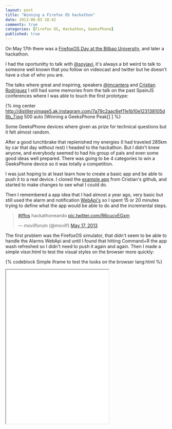 ```yaml
---
layout: post
title: "Winning a Firefox OS hackathon"
date: 2013-06-03 18:42
comments: true
categories: [Firefox OS, Hackathon, GeeksPhone]
published: true
---
```

On May 17th there was a [FirefoxOS Day at the Bilbao University](http://espana.movilforum.com/jornadaffoxosbilbao/), and later a hackathon.

I had the oportunitty to talk with [@soyjavi](https://twitter.com/soyjavi), it's always a bit weird to talk to someone well known that you follow on videocast and twitter but he doesn't have a clue of who you are.

The talks where great and inspiring, speakers [@jmcantera](https://twitter.com/jmcantera) and [Cristian Rodriguez](https://github.com/crdlc) I still had some memories from the talk on the past SpainJS conferences where I was able to touch the first prototype:

 {% img center http://distilleryimage5.ak.instagram.com/7a79c2aac6ef11e1b10e123138105d6b_7.jpg 500 auto [Winning a GeeksPhone Peak[] ] %}

Some GeeksPhone devices where given as prize for technical questions but it felt almost random.

After a good lunchbrake that replenished my energies (I had traveled 285km by car that day without rest) I headed to the hackathon. But I didn't knew anyone, and everybody seemed to had his group of pals and even some good ideas well prepared. There was going to be 4 categories to win a GeeksPhone device so it was totally a competition.

I was just hoping to at least learn how to create a basic app and be able to push it to a real device. I cloned the [example app](https://github.com/crdlc/puzzle) from Cristian's github, and started to make changes to see what I could do.

Then I remembered a app idea that I had almost a year ago, very basic but still used the alarm and notification [WebApi's](https://wiki.mozilla.org/WebAPI "WebApi Mozilla") so I spent 15 or 20 minutes trying to define what the app would be able to do and the incremental steps.

<blockquote class="twitter-tweet center"><p><a href="https://twitter.com/search?q=%23jffos&amp;src=hash">#jffos</a> hackathoneando <a href="http://t.co/R6cucvEGxm">pic.twitter.com/R6cucvEGxm</a></p>&mdash; movilforum (@movilf) <a href="https://twitter.com/movilf/statuses/335409077935013891">May 17, 2013</a></blockquote>
<script async src="//platform.twitter.com/widgets.js" charset="utf-8"></script>

The first problem was the FirefoxOS simulator, that didn't seem to be able to handle the Alarms WebApi and until I found that hitting Command+R the app wash refreshed so I didn't need to push it again and again. Then I made a simple visor.html to test the visual styles on the browser more quickly:

{% codeblock Simple iframe to test the looks on the browser lang:html %}
<iframe src="index.html" width="320px" height="480px" />
{% endcodeblock %}

After 3 hours the time ran out and each group made a quick presentation in 1-2 minutes, we saw great but incompleted ideas, some others fully developed but a bit useful, and the greater ones where just awesome like their whatsapp clone Firetalk!

<blockquote class="twitter-tweet"><p><a href="https://twitter.com/search?q=%23jffos&amp;src=hash">#jffos</a> vamos a hacer un cliente de mensajería :-) <a href="http://t.co/6QZvor1ow5">pic.twitter.com/6QZvor1ow5</a></p>&mdash; movilforum (@movilf) <a href="https://twitter.com/movilf/statuses/335421031898570752">May 17, 2013</a></blockquote>
<script async src="//platform.twitter.com/widgets.js" charset="utf-8"></script>

Then the jury went out of the room and I started to pack my things because I was very hungry and still had a 1 hour ride back home. But I was awared with the prize to the best app in the e-Health  category, didn't truly believe it and even felt like it wasn't quite deserved, but talking before with the jury they told me that being alone and able to deliver a functional and useful app was the key for me to win.

<blockquote class="twitter-tweet center"><p>pues tras la deliberación del jurado tenemos a los ganadores <a href="https://twitter.com/search?q=%23jffos&amp;src=hash">#jffos</a> <a href="http://t.co/D2IRJHldo2">pic.twitter.com/D2IRJHldo2</a></p>&mdash; movilforum (@movilf) <a href="https://twitter.com/movilf/statuses/335426034054856705">May 17, 2013</a></blockquote>
<script async src="//platform.twitter.com/widgets.js" charset="utf-8"></script>

So thats the story of how I got my GeeksPhone Peak all alone in a hackathon 285km far from home ;)

{% img center https://pbs.twimg.com/media/BKh5_uWCQAAH9ny.jpg:large 500 auto [Winning a GeeksPhone Peak[] ] %}


